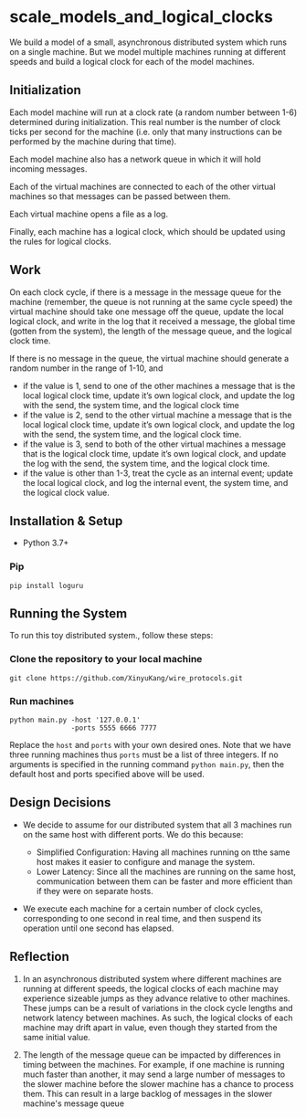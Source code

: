 # scale_models_and_logical_clocks

We build a model of a small, asynchronous distributed system which runs on a single machine. But we model multiple machines running at different speeds and build a logical clock for each of the model machines.

## Initialization
Each model machine will run at a clock rate (a random number between 1-6) determined during initialization. This real number is the number of clock ticks per second for the machine (i.e. only that many instructions can be performed by the machine during that time). 

Each model machine also has a network queue in which it will hold incoming messages.

Each of the virtual machines are connected to each of the other virtual machines so that messages can be passed between them.

Each virtual machine opens a file as a log. 

Finally, each machine has a logical clock, which should be updated using the rules for logical clocks.

## Work
On each clock cycle, if there is a message in the message queue for the machine (remember, the queue is not running at the same cycle speed) the virtual machine should take one message off the queue, update the local logical clock, and write in the log that it received a message, the global time (gotten from the system), the length of the message queue, and the logical clock time.

If there is no message in the queue, the virtual machine should generate a random number in the range of 1-10, and

- if the value is 1, send to one of the other machines a message that is the local logical clock time, update it’s own logical clock, and update the log with the send, the system time, and the logical clock time
- if the value is 2, send to the other virtual machine a message that is the local logical clock time, update it’s own logical clock, and update the log with the send, the system time, and the logical clock time.
- if the value is 3, send to both of the other virtual machines a message that is the logical clock time, update it’s own logical clock, and update the log with the send, the system time, and the logical clock time.
- if the value is other than 1-3, treat the cycle as an internal event; update the local logical clock, and log the internal event, the system time, and the logical clock value.

## Installation & Setup
- Python 3.7+
### Pip
```
pip install loguru
```

## Running the System
To run this toy distributed system., follow these steps:
### Clone the repository to your local machine
```
git clone https://github.com/XinyuKang/wire_protocols.git
```
### Run machines
```
python main.py -host '127.0.0.1'
               -ports 5555 6666 7777
```
Replace the `host` and `ports` with your own desired ones. Note that we have three running machines thus `ports` must be a list of three integers. If no arguments is specified in the running command `python main.py`, then the default host and ports specified above will be used.

## Design Decisions
* We decide to assume for our distributed system that all 3 machines run on the same host with different ports. We do this because: 
  * Simplified Configuration: Having all machines running on tthe same host makes it easier to configure and manage the system. 
  * Lower Latency: Since all the machines are running on the same host, communication between them can be faster and more efficient than if they were on separate hosts.

* We execute each machine for a certain number of clock cycles, corresponding to one second in real time, and then suspend its operation until one second has elapsed.

## Reflection
1. In an asynchronous distributed system where different machines are running at different speeds, the logical clocks of each machine may experience sizeable jumps as they advance relative to other machines. These jumps can be a result of variations in the clock cycle lengths and network latency between machines. As such, the logical clocks of each machine may drift apart in value, even though they started from the same initial value.

2. The length of the message queue can be impacted by differences in timing between the machines. For example, if one machine is running much faster than another, it may send a large number of messages to the slower machine before the slower machine has a chance to process them. This can result in a large backlog of messages in the slower machine's message queue